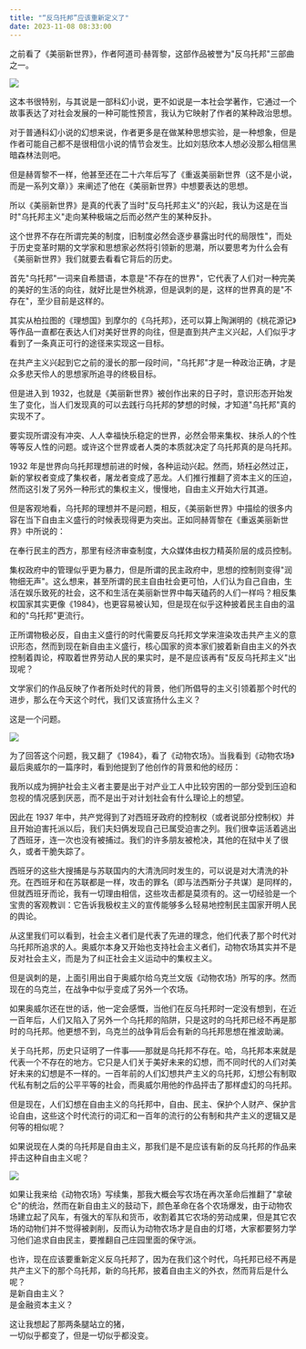 ```yaml
---
title: "“反乌托邦”应该重新定义了"
date: 2023-11-08 08:33:00
---
```


之前看了《美丽新世界》，作者阿道司·赫胥黎，这部作品被誉为"反乌托邦"三部曲之一。

![](d38da35af9a644bc2ad0539b5ece738a.png)

这本书很特别，与其说是一部科幻小说，更不如说是一本社会学著作，它通过一个故事表达了对社会发展的一种可能性预言，我认为它映射了作者的某种政治思想。

对于普通科幻小说的幻想来说，作者更多是在做某种思想实验，是一种想象，但是作者可能自己都不是很相信小说的情节会发生。比如刘慈欣本人想必没那么相信黑暗森林法则吧。

但是赫胥黎不一样，他甚至还在二十六年后写了《重返美丽新世界（这不是小说，而是一系列文章）》来阐述了他在《美丽新世界》中想要表达的思想。

所以《美丽新世界》是真的代表了当时"反乌托邦主义"的兴起，我认为这是在当时"乌托邦主义"走向某种极端之后而必然产生的某种反扑。

这个世界不存在所谓完美的制度，旧制度必然会逐步暴露出时代的局限性"，而处于历史变革时期的文学家和思想家必然将引领新的思潮，所以要思考为什么会有《美丽新世界》我们就要去看看它背后的历史。

首先"乌托邦"一词来自希腊语，本意是"不存在的世界"，它代表了人们对一种完美的美好的生活的向往，就好比是世外桃源，但是讽刺的是，这样的世界真的是"不存在"，至少目前是这样的。

其实从柏拉图的《理想国》到摩尔的《乌托邦》，还可以算上陶渊明的《桃花源记》等作品一直都在表达人们对美好世界的向往，但是直到共产主义兴起，人们似乎才看到了一条真正可行的途径来实现这一目标。

在共产主义兴起到它之前的漫长的那一段时间，"乌托邦"才是一种政治正确，才是众多悲天伶人的思想家所追寻的终极目标。

但是进入到 1932，也就是《美丽新世界》被创作出来的日子时，意识形态开始发生了变化，当人们发现真的可以去践行乌托邦的梦想的时候，才知道"乌托邦"真的实现不了。

要实现所谓没有冲突、人人幸福快乐稳定的世界，必然会带来集权、抹杀人的个性等等反人性的问题。或许这个世界或者人类的本质就决定了乌托邦真的是乌托邦。

1932 年是世界向乌托邦理想前进的时候，各种运动兴起。然而，矫枉必然过正，新的掌权者变成了集权者，屠龙者变成了恶龙。人们推行推翻了资本主义的压迫，然而这引发了另外一种形式的集权主义，慢慢地，自由主义开始大行其道。

但是客观地看，乌托邦的理想并不是问题，相反，《美丽新世界》中描绘的很多内容在当下自由主义盛行的时候表现得更为突出。正如同赫胥黎在《重返美丽新世界》中所说的：

在奉行民主的西方，那里有经济审查制度，大众媒体由权力精英阶层的成员控制。

集权政府中的管理似乎更为暴力，但是所谓的民主政府中，思想的控制则变得"润物细无声"。这么想来，甚至所谓的民主自由社会更可怕，人们认为自己自由，生活在娱乐致死的社会，这不和生活在美丽新世界中每天磕药的人们一样吗？相反集权国家其实更像《1984》，也更容易被认知，但是现在似乎这种披着民主自由的温和的"乌托邦"更流行。

正所谓物极必反，自由主义盛行的时代需要反乌托邦文学来渲染攻击共产主义的意识形态，然而到现在新自由主义盛行，核心国家的资本家们披着新自由主义的外衣控制着舆论，榨取着世界劳动人民的果实时，是不是应该再有"反反乌托邦主义"出现呢？

文学家们的作品反映了作者所处时代的背景，他们所倡导的主义引领着那个时代的进步，那么在今天这个时代，我们又该宣扬什么主义？

这是一个问题。

![](0680f0ddeb98e8bd0aa5febfb9423657.png)

为了回答这个问题，我又翻了《1984》，看了《动物农场》。当我看到《动物农场》最后奥威尔的一篇序时，看到他提到了他创作的背景和他的经历：

我所以成为拥护社会主义者主要是出于对产业工人中比较穷困的一部分受到压迫和忽视的情况感到厌恶，而不是出于对计划社会有什么理论上的想望。

因此在 1937 年中，共产党得到了对西班牙政府的控制权（或者说部分控制权）并且开始迫害托派以后，我们夫妇俩发现自己已属受迫害之列。我们很幸运活着逃出了西班牙，连一次也没有被捕过。我们的许多朋友被枪决，其他的在狱中关了很久，或者干脆失踪了。

西班牙的这些大搜捕是与苏联国内的大清洗同时发生的，可以说是对大清洗的补充。在西班牙和在苏联都是一样，攻击的罪名（即与法西斯分子共谋）是同样的，但就西班牙而论，我有一切理由相信，这些攻击都是莫须有的。这一切经验是一个宝贵的客观教训：它告诉我极权主义的宣传能够多么轻易地控制民主国家开明人民的舆论。

从这里我们可以看到，社会主义者们是代表了先进的理念，他们代表了那个时代对乌托邦所追求的人。奥威尔本身又开始也支持社会主义者们，动物农场其实并不是反对社会主义，而是为了纠正社会主义运动中的集权主义。

但是讽刺的是，上面引用出自于奥威尔给乌克兰文版《动物农场》所写的序。然而现在的乌克兰，在战争中似乎变成了另外一个农场。

如果奥威尔还在世的话，他一定会感慨，当他们在反乌托邦时一定没有想到，在近一百年后，人们又陷入了另外一个乌托邦的陷阱，只是这时的乌托邦已经不再是那时的乌托邦。他更想不到，乌克兰的战争背后会有新的乌托邦思想在推波助澜。

关于乌托邦，历史只证明了一件事——那就是乌托邦不存在。哈，乌托邦本来就是代表一个不存在的地方。它只是人们关于美好未来的幻想，而不同时代的人们对美好未来的幻想是不一样的。一百年前的人们幻想共产主义的乌托邦，幻想公有制取代私有制之后的公平平等的社会，而奥威尔用他的作品抨击了那样虚幻的乌托邦。

但是现在，人们幻想在自由主义的乌托邦中，自由、民主、保护个人财产、保护言论自由，这些这个时代流行的词汇和一百年的流行的公有制和共产主义的逻辑又是何等的相似呢？

如果说现在人类的乌托邦是自由主义，那我们是不是应该有新的反乌托邦的作品来抨击这种自由主义呢？

![](17380bd4aaec53ea773edabfaef92098.png)

如果让我来给《动物农场》写续集，那我大概会写农场在再次革命后推翻了"拿破仑"的统治，然而在新自由主义的鼓动下，颜色革命在各个农场爆发，由于动物农场建立起了风车，有强大的军队和货币，收割着其它农场的劳动成果，但是其它农场的动物们并不觉得被剥削，反而认为动物农场才是自由的灯塔，大家都要努力学习他们追求自由民主，要推翻自己庄园里面的保守派。

也许，现在应该要重新定义反乌托邦了，因为在我们这个时代，乌托邦已经不再是共产主义下的那个乌托邦，新的乌托邦，披着自由主义的外衣，然而背后是什么呢？  
是新自由主义？  
是金融资本主义？

这让我想起了那两条腿站立的猪，  
一切似乎都变了，但是一切似乎都没变。
